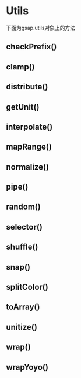 # Utils

下面为gsap.utils对象上的方法

## checkPrefix()

## clamp()

## distribute()

## getUnit()

## interpolate()

## mapRange()

## normalize()

## pipe()

## random()

## selector()

## shuffle()

## snap()

## splitColor()

## toArray()

## unitize()

## wrap()

## wrapYoyo()

